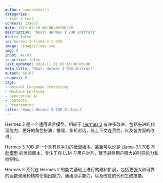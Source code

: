 ```yaml
---
author: nousresearch
categories:
- text 2 text
context: 131072
date: 2024-08-18 00:00:00+00:00
description: 'Nous: Hermes 3 70B Instruct'
draft: false
id: hermes-3-llama-3.1-70b
image: /images/logo.svg
img: 0
input: 4e-07
is_active: false
last_updated: 2024-11-11 03:16:38+00:00
meta_title: 'Nous: Hermes 3 70B Instruct'
output: 4e-07
request: 0
tags:
- Natural Language Processing
- Machine Learning
- Generative AI
- Chatbots
- Programming
title: 'Nous: Hermes 3 70B Instruct'
---
```







Hermes 3 是一个通用语言模型，相较于 [Hermes 2](/nousresearch/nous-hermes-2-mistral-7b-dpo) 有许多改进，包括先进的代理能力，更好的角色扮演，推理，多轮对话，长上下文连贯性，以及各方面的改进。

Hermes 3 70B 是一个具有竞争力的微调版本，甚至可以说是 [Llama-3.1 70B 基础模型](/meta-llama/llama-3.1-70b-instruct) 的优越版本，专注于将 LLM 与用户对齐，赋予最终用户强大的引导能力和控制权。

Hermes 3 系列在 Hermes 2 的能力基础上进行构建和扩展，包括更强大和可靠的函数调用和结构化输出能力，通用助手能力，以及改进的代码生成技能。

